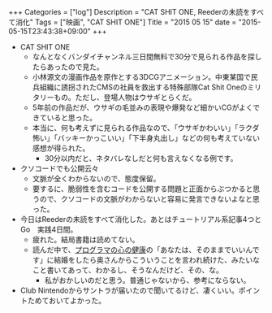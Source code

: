 +++
Categories = ["log"]
Description = "CAT SHIT ONE, Reederの未読をすべて消化"
Tags = ["映画", "CAT SHIT ONE"]
Title = "2015 05 15"
date = "2015-05-15T23:43:38+09:00"
+++

* CAT SHIT ONE
	* なんとなくバンダイチャンネル三日間無料で30分で見られる作品を探したらあったので見た。
	* 小林源文の漫画作品を原作とする3DCGアニメーション。中東某国で民兵組織に誘拐されたCMSの社員を救出する特殊部隊Cat Shit Oneのミリタリーもの。ただし、登場人物はウサギとらくだ。
	* 5年前の作品だが、ウサギの毛並みの表現や爆発など細かいCGがよくできていると思った。
	* 本当に、何も考えずに見られる作品なので、「ウサギかわいい」「ラクダ怖い」「バッキーかっこいい」「下半身丸出し」などの何も考えていない感想が得られた。
		* 30分以内だと、ネタバレなしだと何も言えなくなる例です。
* クソコードでも公開云々
	* 文脈が全くわからないので、態度保留。
	* 要するに、脆弱性を含むコードを公開する問題と正面からぶつかると思うので、クソコードの文脈がわからないと容易に発言できないよなと思った。
* 今日はReederの未読をすべて消化した。あとはチュートリアル系記事4つとGo　実践4日間。
	* 疲れた。結局書籍は読めてない。
	* 読んだ中で、[プログラマの心の健康](http://www.hyuki.com/kokoro/)の「あなたは、そのままでいいんです」に結婚をしたら奥さんからこういうことを言われ続けた、みたいなこと書いてあって、わかるし、そうなんだけど、その、な。
		* 私がおかしいのだと思う。普通じゃないから、参考にならない。
* Club Nintendoからサントラが届いたので聞いてるけど、凄くいい。ポイントためておいてよかった。